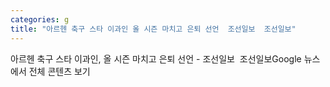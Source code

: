 ```yaml
---
categories: g
title: "아르헨 축구 스타 이과인 올 시즌 마치고 은퇴 선언  조선일보  조선일보"
---
```

아르헨 축구 스타 이과인, 올 시즌 마치고 은퇴 선언 - 조선일보&nbsp;&nbsp;조선일보Google 뉴스에서 전체 콘텐츠 보기